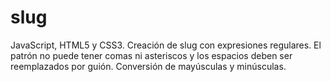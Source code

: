 # slug
JavaScript, HTML5 y CSS3.
Creación de slug con expresiones regulares.
El patrón no puede tener comas ni asteriscos y los espacios deben ser reemplazados por guión.
Conversión de mayúsculas y minúsculas.
